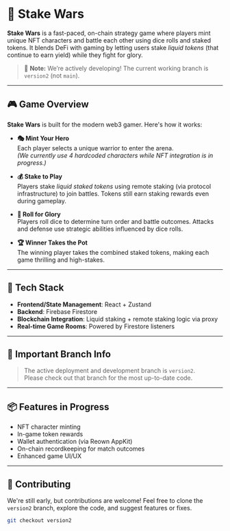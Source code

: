 # 🥷 Stake Wars

**Stake Wars** is a fast-paced, on-chain strategy game where players mint unique NFT characters and battle each other using dice rolls and staked tokens. It blends DeFi with gaming by letting users stake *liquid tokens* (that continue to earn yield) while they fight for glory.

> 🚧 **Note:** We’re actively developing! The current working branch is `version2` (not `main`).

---

## 🎮 Game Overview

**Stake Wars** is built for the modern web3 gamer. Here's how it works:

- **🎭 Mint Your Hero**  
  Each player selects a unique warrior to enter the arena.  
  _(We currently use 4 hardcoded characters while NFT integration is in progress.)_

- **💰 Stake to Play**  
  Players stake *liquid staked tokens* using remote staking (via protocol infrastructure) to join battles. Tokens still earn staking rewards even during gameplay.

- **🎲 Roll for Glory**  
  Players roll dice to determine turn order and battle outcomes. Attacks and defense use strategic abilities influenced by dice rolls.

- **🏆 Winner Takes the Pot**  
  The winning player takes the combined staked tokens, making each game thrilling and high-stakes.

---

## 🔧 Tech Stack

- **Frontend/State Management**: React + Zustand  
- **Backend**: Firebase Firestore  
- **Blockchain Integration**: Liquid staking + remote staking logic via proxy  
- **Real-time Game Rooms**: Powered by Firestore listeners

---

## 📁 Important Branch Info

> The active deployment and development branch is `version2`.  
> Please check out that branch for the most up-to-date code.

---

## 📦 Features in Progress

- NFT character minting  
- In-game token rewards  
- Wallet authentication (via Reown AppKit)  
- On-chain recordkeeping for match outcomes  
- Enhanced game UI/UX

---

## 🤝 Contributing

We're still early, but contributions are welcome! Feel free to clone the `version2` branch, explore the code, and suggest features or fixes.

```bash
git checkout version2
